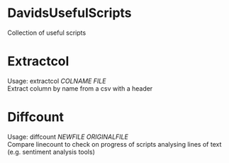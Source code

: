 # DavidsUsefulScripts
Collection of useful scripts

# Extractcol
Usage: extractcol *COLNAME* *FILE*  
Extract column by name from a csv with a header

# Diffcount
Usage: diffcount *NEWFILE* *ORIGINALFILE*  
Compare linecount to check on progress of scripts analysing lines of text (e.g. sentiment analysis tools)
